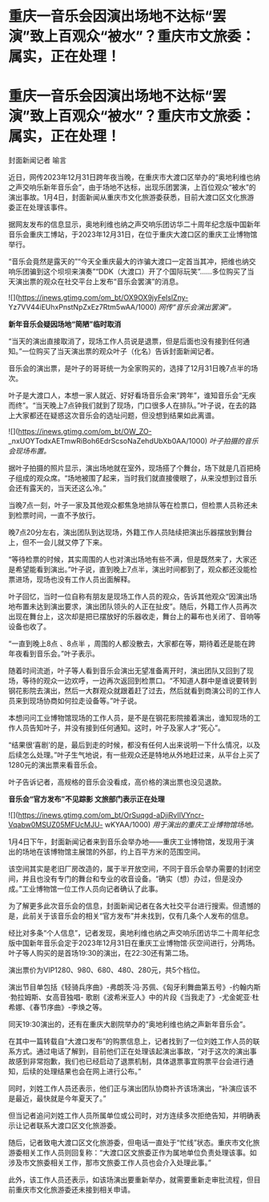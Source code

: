 # 重庆一音乐会因演出场地不达标“罢演”致上百观众“被水”？重庆市文旅委：属实，正在处理！

# 重庆一音乐会因演出场地不达标“罢演”致上百观众“被水”？重庆市文旅委：属实，正在处理！

封面新闻记者 喻言

近日，网传2023年12月31日跨年夜当晚，在重庆市大渡口区举办的“奥地利维也纳之声交响乐新年音乐会”，由于场地不达标，出现乐团罢演，上百位观众“被水”的演出事故。1月4日，封面新闻从重庆市文化旅游委获悉，目前大渡口区文化旅游委正在处理该事件。

据网友发布的信息显示，奥地利维也纳之声交响乐团访华二十周年纪念版中国新年音乐会重庆工博站，于2023年12月31日，在位于重庆大渡口区的重庆工业博物馆举行。

“音乐会竟然是露天的”“今天全重庆最大的诈骗大渡口一定首当其冲，把维也纳交响乐团骗到这个坝坝来演奏”“DDK（大渡口）开了个国际玩笑”……多位购买了当天演出票的观众在社交平台上发布“音乐会罢演”的消息。

![](https://inews.gtimg.com/om_bt/OX9OX9jyFeIslZny-
Yz7VV44iEUhxPnstNpZxEz7Rtm5wAA/1000) _网传“音乐会演出罢演”。_

**新年音乐会疑因场地“简陋”临时取消**

“当天的演出直接取消了，现场工作人员说是退票，但是后面也没有接到任何通知。”一位购买了当天演出票的观众叶子（化名）告诉封面新闻记者。

音乐会的演出票，是叶子的哥哥统一为全家购买的，选择了12月31日晚7点半的场次。

叶子是大渡口人，本想一家人就近、好好看场音乐会来“跨年”，谁知音乐会“无疾而终”。“当天晚上7点钟我们就到了现场，门口很多人在排队。”叶子说，在去的路上大家都还在疑惑这次音乐会的选址问题，但没想到结果如此离谱。

![](https://inews.gtimg.com/om_bt/OW_ZO-
_nxUOYTodxAETmwRiBoh6EdrScsoNaZehdUbXb0AA/1000) _叶子拍摄的音乐会现场布置。_

据叶子拍摄的照片显示，演出场地就在室外，现场搭了个舞台，场下就是几百把椅子组成的观众席。“场地被围了起来，当时我们就直接傻眼了，从来没想到过音乐会还有露天的，当天还这么冷。”

当晚7点一刻，叶子一家及其他观众都焦急地排队等在检票口，但检票人员称还未到检票时间，一直不予放行。

晚7点20分左右，演出团队到达现场，外籍工作人员陆续把演出乐器摆放到舞台上，但不一会儿就又停了下来。

“等待检票的时候，其实周围的人也对演出场地有些不满，但是既然来了，大家还是希望能看到演出。”叶子说，直到晚上7点半，演出时间都到了，观众都还没能检票进场，现场也没有工作人员出面解释。

叶子回忆，当时一位自称有朋友是现场工作人员的观众，告诉其他观众“因演出场地布置未达到演出要求，演出团队领头的人正在扯皮”。随后，外籍工作人员再次出现在舞台上，这次却是把已摆放好的乐器收走，舞台上的幕布也关闭了、音响等设备也收了。

“一直到晚上8点 、8点半 ，周围的人都没散去，大家都在等，期待着还是能在跨年夜看到音乐会。”叶子表示。

随着时间流逝，叶子等人看到音乐会演出无望准备离开时，演出团队又回到了现场，等待的观众一边欢呼，一边再次返回到检票口。“不知道人群中是谁说要转到钢花影院去演出，然后一大群观众就跟着赶了过去，然后就看到商演公司的工作人员来到现场协商如何拉走设备等。”叶子说。

本想问问工业博物馆现场的工作人员，是不是在钢花影院接着演出，谁知现场的工作人员告知叶子，并没有接到任何通知。这时，叶子及家人才“死心”。

“结果很‘喜剧’的是，最后到走的时候，都没有任何人出来说明一下什么情况，以及后续怎么处理。”叶子生气地说，有一些观众还是特地从外地赶过来，从平台上买了1280元的演出票来看音乐会。

叶子告诉记者，高规格的音乐会没看成，高价格的演出票也没见退款。

**音乐会“官方发布”不见踪影 文旅部门表示正在处理**

![](https://inews.gtimg.com/om_bt/OrSuqgd-aDjiRvIIVYncr-Vqabw0MSUZ05MFUcMJU-
wKYAA/1000) _用于演出的重庆工业博物馆场地。_

1月4日下午，封面新闻记者来到音乐会举办地——重庆工业博物馆，发现用于演出的场地在该博物馆主展馆的外部，约上百平方米的范围空间。

该空间其实是老旧厂房改造的，属于半开放空间，不同于音乐会举办需要的封闭空间，并且也没有专门的舞台和专业的收音设备。“确实（想）办过，但是没办成。”工业博物馆一位工作人员向记者确认了此事。

为了解更多此次音乐会的信息，封面新闻记者在各大社交平台进行搜索。但遗憾的是，此前关于该音乐会的相关“官方发布”并未找到，仅有几条个人发布的信息。

经比对多条“个人信息”，记者发现，奥地利维也纳之声交响乐团访华二十周年纪念版中国新年音乐会定于2023年12月31日在重庆工业博物馆·灰空间进行，分两场。叶子等人购买的是首场19:30的演出，在22:30还有第二场。

演出票价为VIP1280、980、680、480、280元，共5个档位。

演出节目单包括《轻骑兵序曲》-弗朗茨·冯·苏佩、《匈牙利舞曲第五号》-约翰内斯·勃拉姆斯、女高音独唱-
歌剧《波希米亚人》中的片段《当我走了》-尤金妮亚·杜希娜、《春节序曲》-李焕之等。

同天19:30演出的，还有在重庆大剧院举办的“奥地利维也纳之声新年音乐会”。

在其中一篇转载自“大渡口发布”的购票信息上，记者找到了一位刘姓工作人员的联系方式。通过电话了解到，目前他们正在处理该起演出事故，“对于这次的演出事故感到非常抱歉，我们也已经启动了退票机制，具体退票事宜购票平台会进行通知，后续的处理结果也会在网上进行公布。”

同时，刘姓工作人员还表示，他们正与演出团队协商补齐该场演出，“补演应该不是最近，最快就是今年夏天了。”

但当记者追问刘姓工作人员所属单位或公司时，对方连续多次拒绝告知，并明确表示让记者联系大渡口区文化旅游委。

随后，记者致电大渡口区文化旅游委，但电话一直处于“忙线”状态。重庆市文化旅游委相关工作人员则回复称：“大渡口区文旅委正作为属地单位负责处理该事。如涉及市文旅委相关工作，那市文旅委工作人员也会介入处理此事。”

此外，该工作人员还表示，如该场演出要重新举办，就需要重新走审批流程，但目前重庆市文化旅游委还未接到相关申请。


